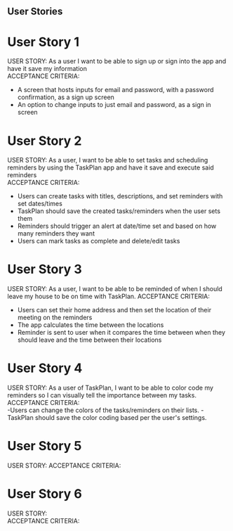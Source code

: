 ## User Stories
# User Story 1
USER STORY:  As a user I want to be able to sign up or sign into the app and have it save my information  
ACCEPTANCE CRITERIA:  
- A screen that hosts inputs for email and password, with a password confirmation, as a sign up screen
- An option to change inputs to just email and password, as a sign in screen

# User Story 2
USER STORY:  As a user, I want to be able to set tasks and scheduling reminders by using the TaskPlan app and have it save and execute said reminders                                                                               
ACCEPTANCE CRITERIA:  
- Users can create tasks with titles, descriptions, and set reminders with set dates/times
- TaskPlan should save the created tasks/reminders when the user sets them
- Reminders should trigger an alert at date/time set and based on how many reminders they want
- Users can mark tasks as complete and delete/edit tasks

# User Story 3
USER STORY:  As a user, I want to be able to be reminded of when I should leave my house to be on time with TaskPlan.
ACCEPTANCE CRITERIA:  
- Users can set their home address and then set the location of their meeting on the reminders
- The app calculates the time between the locations
- Reminder is sent to user when it compares the time between when they should leave and the time between their locations

# User Story 4
USER STORY: As a user of TaskPlan, I want to be able to color code my reminders so I can visually tell the importance between my tasks.
ACCEPTANCE CRITERIA:  
-Users can change the colors of the tasks/reminders on their lists.
-TaskPlan should save the color coding based per the user's settings.


# User Story 5
USER STORY: 
ACCEPTANCE CRITERIA: 

# User Story 6
USER STORY:  
ACCEPTANCE CRITERIA:  
